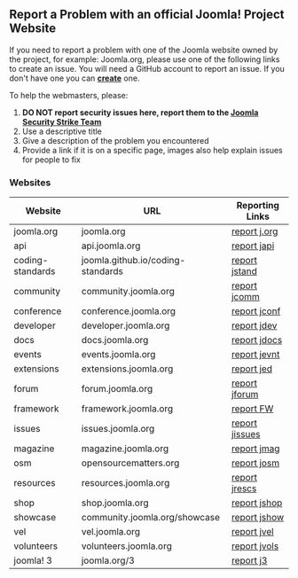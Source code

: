 ## Report a Problem with an official Joomla! Project Website

If you need to report a problem with one of the Joomla website owned by the project, for example: Joomla.org, please use one of the following links to create an issue. You will need a GitHub account to report an issue. If you don't have one you can **[create](https://github.com/join)** one.

To help the webmasters, please:

1. **DO NOT report security issues here, report them to the [Joomla Security Strike Team](http://developer.joomla.org/contact-security-team.html)**
2. Use a descriptive title
3. Give a description of the problem you encountered
4. Provide a link if it is on a specific page, images also help explain issues for people to fix

### Websites

Website | URL | Reporting Links
------- | ------ | ------
joomla.org | joomla.org | [report j.org](https://github.com/joomla/joomla-websites/issues/new?title=[jorg]%20&body=Please%20describe%20the%20problem%20or%20your%20issue)
api | api.joomla.org | [report japi](https://github.com/joomla/joomla-websites/issues/new?title=[japi]%20&body=Please%20describe%20the%20problem%20or%20your%20issue)
coding-standards | joomla.github.io/coding-standards | [report jstand](https://github.com/joomla/joomla-websites/issues/new?title=[jstand]%20&body=Please%20describe%20the%20problem%20or%20your%20issue)
community | community.joomla.org | [report jcomm](https://github.com/joomla/joomla-websites/issues/new?title=[jcomm]%20&body=Please%20describe%20the%20problem%20or%20your%20issue)
conference | conference.joomla.org | [report jconf](https://github.com/joomla/joomla-websites/issues/new?title=[jconf]%20&body=Please%20describe%20the%20problem%20or%20your%20issue)
developer | developer.joomla.org | [report jdev](https://github.com/joomla/joomla-websites/issues/new?title=[jdev]%20&body=Please%20describe%20the%20problem%20or%20your%20issue)
docs | docs.joomla.org | [report jdocs](https://github.com/joomla/joomla-websites/issues/new?title=[jdocs]%20&body=Please%20describe%20the%20problem%20or%20your%20issue)
events | events.joomla.org | [report jevnt](https://github.com/joomla/joomla-websites/issues/new?title=[jevnt]%20&body=Please%20describe%20the%20problem%20or%20your%20issue)
extensions | extensions.joomla.org | [report jed](https://joomlaextensionsdirectory.atlassian.net/secure/Dashboard.jspa)
forum | forum.joomla.org | [report jforum](https://github.com/joomla/joomla-websites/issues/new?title=[jforum]%20&body=Please%20describe%20the%20problem%20or%20your%20issue)
framework | framework.joomla.org | [report FW](https://github.com/joomla/framework.joomla.org/issues/new?title=[FW%20Site]&body=Please%20state%20the%20nature%20of%20your%20development%20emergency)
issues | issues.joomla.org | [report jissues](http://issues.joomla.org/tracker/jtracker)
magazine | magazine.joomla.org | [report jmag](https://github.com/joomla/joomla-websites/issues/new?title=[jmag]%20&body=Please%20describe%20the%20problem%20or%20your%20issue)
osm | opensourcematters.org | [report josm](https://github.com/joomla/joomla-websites/issues/new?title=[josm]%20&body=Please%20describe%20the%20problem%20or%20your%20issue)
resources | resources.joomla.org | [report jrescs](https://github.com/joomla/joomla-websites/issues/new?title=[jrescs]%20&body=Please%20describe%20the%20problem%20or%20your%20issue)
shop | shop.joomla.org | [report jshop](https://github.com/joomla/joomla-websites/issues/new?title=[jshop]%20&body=Please%20describe%20the%20problem%20or%20your%20issue)
showcase | community.joomla.org/showcase | [report jshow](https://github.com/joomla/joomla-websites/issues/new?title=[jshow]%20&body=Please%20describe%20the%20problem%20or%20your%20issue)
vel | vel.joomla.org | [report jvel](https://github.com/joomla/joomla-websites/issues/new?title=[jvel]%20&body=Please%20describe%20the%20problem%20or%20your%20issue)
volunteers | volunteers.joomla.org | [report jvols](https://github.com/joomla/joomla-websites/issues/new?title=[jvols]%20&body=Please%20describe%20the%20problem%20or%20your%20issue)
joomla! 3 | joomla.org/3 | [report j3](https://github.com/joomla/joomla-websites/issues/new?title=[j3]%20&body=Please%20describe%20the%20problem%20or%20your%20issue)
